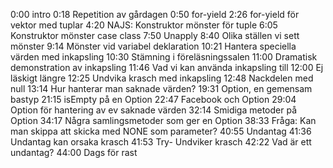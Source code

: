 0:00 intro
0:18 Repetition av gårdagen
0:50 for-yield 
2:26 for-yield för vektor med tuplar 
4:20 NAJS: Konstruktor mönster för tuple 
6:05 Konstruktor mönster case class 
7:50 Unapply 8:40 Olika ställen vi sett mönster 
9:14 Mönster vid variabel deklaration 
10:21 Hantera speciella värden med inkapsling 
10:30 Stämning i föreläsningssalen 
11:00 Dramatisk demonstration av inkapsling 
11:46 Vad vi kan använda inkapsling till 
12:00 Ej läskigt längre 
12:25 Undvika krasch med inkapsling 
12:48 Nackdelen med null 
13:14 Hur hanterar man saknade värden? 
19:31 Option, en gemensam bastyp 
21:15 isEmpty på en Option 
22:47 Facebook och Option 
29:04 Option för hantering av ev saknade värden 
32:14 Smidiga metoder på Option 
34:17 Några samlingsmetoder som ger en Option 
38:33 Fråga: Kan man skippa att skicka med NONE som parameter? 
40:55 Undantag 
41:36 Undantag kan orsaka krasch 
41:53 Try- Undviker krasch 
42:22 Vad är ett undantag? 
44:00 Dags för rast
